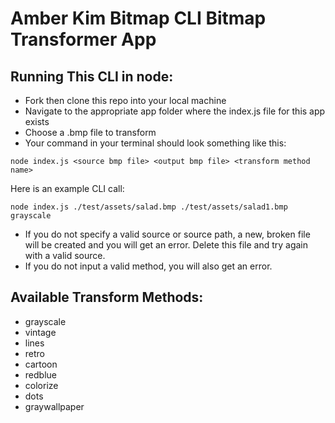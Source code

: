 # Amber Kim Bitmap CLI Bitmap Transformer App

## Running This CLI in node:
* Fork then clone this repo into your local machine 
* Navigate to the appropriate app folder where the index.js file for this app exists
* Choose a .bmp file to transform
* Your command in your terminal should look something like this:
```
node index.js <source bmp file> <output bmp file> <transform method name>
```
Here is an example CLI call:
```
node index.js ./test/assets/salad.bmp ./test/assets/salad1.bmp grayscale
```
* If you do not specify a valid source or source path, a new, broken file will be created and you will get an error. Delete this file and try again with a valid source.
* If you do not input a valid method, you will also get an error.

## Available Transform Methods:
* grayscale
* vintage
* lines
* retro
* cartoon
* redblue
* colorize
* dots
* graywallpaper